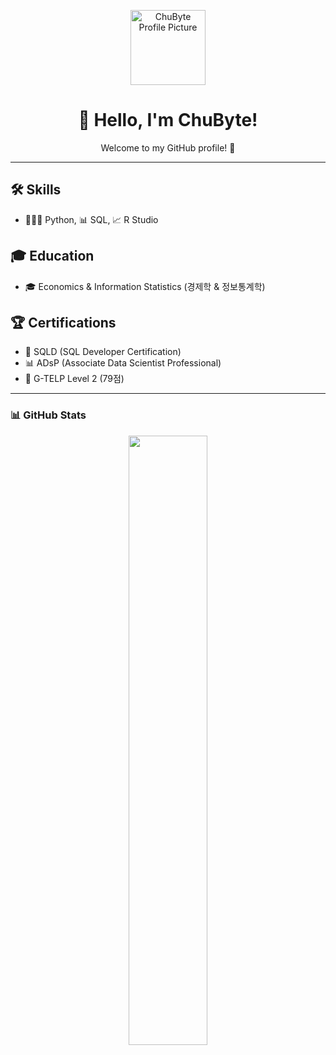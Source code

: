 <p align="center">
  <img src="https://github.com/ChuByte.png" width="120" alt="ChuByte Profile Picture">
</p>

<h1 align="center">👋  Hello, I'm ChuByte! </h1>

<p align="center">
  Welcome to my GitHub profile! 🚀
</p>

---

## 🛠 Skills  
- 👩🏻‍💻 Python, 📊 SQL, 📈 R Studio  

## 🎓 Education  
- 🎓 Economics & Information Statistics (경제학 & 정보통계학)  

## 🏆 Certifications  
- 🏅 SQLD (SQL Developer Certification)  
- 📊 ADsP (Associate Data Scientist Professional)  
- 📝 G-TELP Level 2 (79점)  

---

### 📊 GitHub Stats  
<p align="center">
  <img src="https://github-readme-stats.vercel.app/api?username=ChuByte&show_icons=true&theme=radical" width="50%">
</p>



